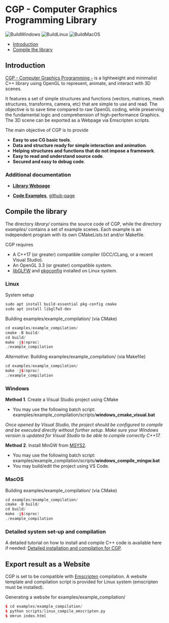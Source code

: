# CGP - Computer Graphics Programming Library

![BuildWindows](https://github.com/drohmer/CGP/actions/workflows/Windows.yml/badge.svg)
![BuildLinux](https://github.com/drohmer/CGP/actions/workflows/Linux.yml/badge.svg)
![BuildMacOS](https://github.com/drohmer/CGP/actions/workflows/MacOS.yml/badge.svg)

- [Introduction](#Introduction)
- [Compile the library](#Compilation)


<a name="Introduction"></a>

## Introduction

[CGP - Computer Graphics Programming -](https://imagecomputing.net/cgp/index.html) is a lightweight and minimalist C++ library using OpenGL to represent, animate, and interact with 3D scenes. 

It features a set of simple structures and functions (vectors, matrices, mesh structures, transforms, camera, etc) that are simple to use and read. The objective is to save time compared to raw OpenGL coding, while preserving the fundamental logic and comprehension of high-performance Graphics. The 3D scene can be exported as a Webpage via Emscripten scripts.

The main objective of CGP is to provide
* **Easy to use CG basic tools**. 
* **Data and structure ready for simple interaction and animation**. 
* **Helping structures and functions that do not impose a framework**.
* **Easy to read and understand source code**. 
* **Secured and easy to debug code**. 

### Additional documentation

* **[Library Webpage](https://imagecomputing.net/cgp/index.html)**

* **[Code Examples](https://imagecomputing.net/cgp/documentation/07_examples/index.html)**, [github-page](https://github.com/drohmer/cgp_examples)


<a name="Compilation"></a>

## Compile the library

The directory _library/_ contains the source code of CGP, while the directory _examples/_ contains a set of example scenes.
Each example is an independent program with its own CMakeLists.txt and/or Makefile. 

CGP requires
* A C++17 (or greater) compatible compiler (GCC/CLang, or a recent Visual Studio).
* An OpenGL 3.3 (or greater) compatible system.
* [libGLFW](https://www.glfw.org/) and [pkgconfig](https://www.freedesktop.org/wiki/Software/pkg-config/) installed on Linux system.


### Linux

System setup

```c++
sudo apt install build-essential pkg-config cmake
sudo apt install libglfw3-dev
```

Building examples/example_compilation/ (via CMake)
```c++
cd examples/example_compilation/
cmake -B build/
cd build/
make -j$(nproc)
./example_compilation
```

_Alternative_: Building examples/example_compilation/ (via Makefile)
```c++
cd examples/example_compilation/
make -j$(nproc)
./example_compilation
```


### Windows

**Method 1**. Create a Visual Studio project using CMake
* You may use the following batch script: examples/example_compilation/scripts/__windows_cmake_visual.bat__

_Once opened by Visual Studio, the project should be configured to compile and be executed directly without further setup. Make sure your Windows version is updated for Visual Studio to be able to compile correctly C++17._

**Method 2**. Install MinGW from [MSYS2](https://www.msys2.org/). 
* You may use the following batch script: examples/example_compilation/scripts/__windows_compile_mingw.bat__
* You may build/edit the project using VS Code.



### MacOS

Building examples/example_compilation/ (via CMake)
```c++
cd examples/example_compilation/
cmake -B build/
cd build/
make -j$(nproc)
./example_compilation
```




### Detailed system set-up and compilation

A detailed tutorial on how to install and compile C++ code is available here if needed: [Detailed installation and compilation for CGP](https://imagecomputing.net/cgp/compilation).



## Export result as a Website

CGP is set to be compatible with [Emscripten](https://emscripten.org/) compilation. A website template and compilation script is provided for Linux system (emscripten must be installed).

Generating a website for examples/example_compilation/
```c++
$ cd examples/example_compilation/
$ python scripts/linux_compile_emscripten.py
$ emrun index.html
```